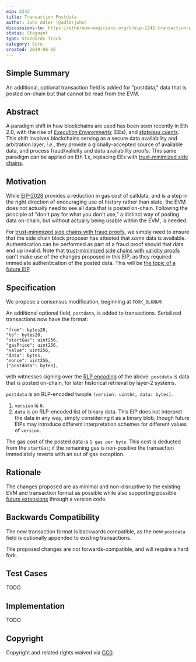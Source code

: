 ```yaml
---
eip: 2242
title: Transaction Postdata
author: John Adler (@adlerjohn)
discussions-to: https://ethereum-magicians.org/t/eip-2242-transaction-postdata/3557
status: Stagnant
type: Standards Track
category: Core
created: 2019-08-16
---
```


## Simple Summary
An additional, optional transaction field is added for "postdata," data that is posted on-chain but that cannot be read from the EVM.

## Abstract
A paradigm shift in how blockchains are used has been seen recently in Eth 2.0, with the rise of [_Execution Environments_](https://notes.ethereum.org/w1Pn2iMmSTqCmVUTGV4T5A?view) (EEs), and [_stateless clients_](https://ethresear.ch/t/the-stateless-client-concept/172). This shift involves blockchains serving as a secure data availability and arbitration layer, _i.e._, they provide a globally-accepted source of available data, and process fraud/validity and data availability proofs. This same paradigm can be applied on Eth 1.x, replacing EEs with [trust-minimized side chains](https://ethresear.ch/t/building-scalable-decentralized-payment-systems-request-for-feedback/5312).

## Motivation
While [EIP-2028](./eip-2028.md) provides a reduction in gas cost of calldata, and is a step in the right direction of encouraging use of history rather than state, the EVM does not actually need to see all data that is posted on-chain. Following the principle of "don't pay for what you don't use," a distinct way of posting data on-chain, but without actually being usable within the EVM, is needed.

For [trust-minimized side chains with fraud proofs](https://ethresear.ch/t/minimal-viable-merged-consensus/5617), we simply need to ensure that the side chain block proposer has attested that _some_ data is available. Authentication can be performed as part of a fraud proof should that data end up invalid. Note that [trust-minimized side chains with validity proofs](https://ethresear.ch/t/on-chain-scaling-to-potentially-500-tx-sec-through-mass-tx-validation/3477) can't make use of the changes proposed in this EIP, as they required immediate authentication of the posted data. This will be [the topic of a future EIP](https://ethresear.ch/t/multi-threaded-data-availability-on-eth-1/5899).

## Specification
We propose a consensus modification, beginning at `FORK_BLKNUM`:

An additional optional field, `postdata`, is added to transactions. Serialized transactions now have the format:
```
"from": bytes20,
"to": bytes20,
"startGas": uint256,
"gasPrice": uint256,
"value": uint256,
"data": bytes,
"nonce": uint256,
["postdata": bytes],
```
with witnesses signing over the [RLP encoding](https://github.com/ethereum/wiki/wiki/RLP) of the above. `postdata` is data that is posted on-chain, for later historical retrieval by layer-2 systems.

`postdata` is an RLP-encoded twople `(version: uint64, data: bytes)`.
1. `version` is `0`.
1. `data` is an RLP-encoded list of binary data. This EIP does not interpret the data in any way, simply considering it as a binary blob, though future EIPs may introduce different interpretation schemes for different values of `version`.

The gas cost of the posted data is `1 gas per byte`. This cost is deducted from the `startGas`; if the remaining gas is non-positive the transaction immediately reverts with an out of gas exception.

## Rationale
The changes proposed are as minimal and non-disruptive to the existing EVM and transaction format as possible while also supporting possible [future extensions](https://ethresear.ch/t/multi-threaded-data-availability-on-eth-1/5899) through a version code.

## Backwards Compatibility
The new transaction format is backwards compatible, as the new `postdata` field is optionally appended to existing transactions.

The proposed changes are not forwards-compatible, and will require a hard fork.

## Test Cases
TODO

## Implementation
TODO

## Copyright
Copyright and related rights waived via [CC0](../LICENSE.md).
